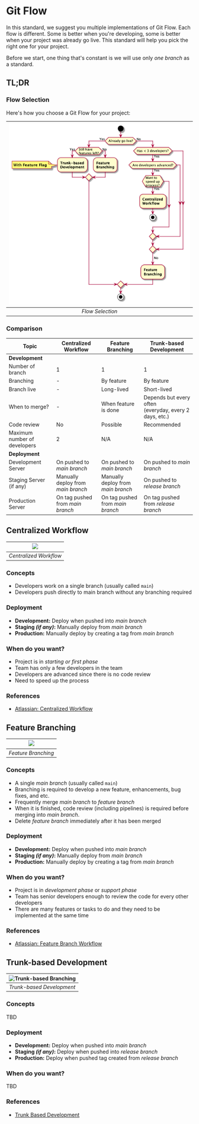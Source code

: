 # Git Flow

In this standard, we suggest you multiple implementations of Git Flow. Each flow is different. Some is better when you're developing, some is better when your project was already go live. This standard will help you pick the right one for your project.

Before we start, one thing that's constant is we will use only _one branch_ as a standard.

## TL;DR

### Flow Selection

Here's how you choose a Git Flow for your project:

| ![Flow Selection](Flow%20Selection.png) |
| :--: |
| _Flow Selection_ |

### Comparison

| Topic | Centralized Workflow | Feature Branching | Trunk-based Development |
| ----- | -------------------- | ----------------- | ----------------------- |
| **Development** |
| Number of branch | 1 | 1 | 1 |
| Branching | - | By feature | By feature |
| Branch live | - | Long-lived | Short-lived |
| When to merge? | - | When feature is done | Depends but every often<br>(everyday, every 2 days, etc.) |
| Code review | No | Possible | Recommended |
| Maximum number of developers | 2 | N/A | N/A |
| **Deployment** |
| Development Server | On pushed to _main branch_ | On pushed to _main branch_ | On pushed to _main branch_ |
| Staging Server (if any) | Manually deploy from _main branch_ | Manually deploy from _main branch_ | On pushed to _release branch_ |
| Production Server | On tag pushed from _main branch_ | On tag pushed from _main branch_ | On tag pushed from _release branch_ |

## Centralized Workflow

| <img src="https://wac-cdn.atlassian.com/dam/jcr:f03a0fbd-a880-477f-aa32-33340383ce07/02%20(3).svg?cdnVersion=1481" width="450"> |
| :--: |
| _Centralized Workflow_ |

### Concepts

- Developers work on a single branch (usually called `main`)
- Developers push directly to main branch without any branching required

### Deployment

- **Development:** Deploy when pushed into _main branch_
- **Staging _(if any)_:** Manually deploy from _main branch_
- **Production:** Manually deploy by creating a tag from _main branch_

### When do you want?

- Project is in _starting or first phase_
- Team has only a few developers in the team
- Developers are advanced since there is no code review
- Need to speed up the process

### References

- [Atlassian: Centralized Workflow](https://www.atlassian.com/git/tutorials/comparing-workflows#centralized-workflow)

## Feature Branching

| <img src="https://wac-cdn.atlassian.com/dam/jcr:09308632-38a3-4637-bba2-af2110629d56/07.svg?cdnVersion=1481" width="450"> |
| :--: |
| _Feature Branching_ |

### Concepts

- A single _main branch_ (usually called `main`)
- Branching is required to develop a new feature, enhancements, bug fixes, and etc.
- Frequently merge _main branch_ to _feature branch_
- When it is finished, code review (including pipelines) is required before merging into _main branch_.
- Delete _feature branch_ immediately after it has been merged

### Deployment

- **Development:** Deploy when pushed into _main branch_
- **Staging _(if any)_:** Manually deploy from _main branch_
- **Production:** Manually deploy by creating a tag from _main branch_

### When do you want?

- Project is in _development phase_ or _support phase_
- Team has senior developers enough to review the code for every other developers
- There are many features or tasks to do and they need to be implemented at the same time

### References

- [Atlassian: Feature Branch Workflow](https://www.atlassian.com/git/tutorials/comparing-workflows/feature-branch-workflow)

## Trunk-based Development

| ![Trunk-based Branching](https://trunkbaseddevelopment.com/trunk1c.png) |
| :--: |
| _Trunk-based Development_ |

### Concepts

TBD

### Deployment

- **Development:** Deploy when pushed into _main branch_
- **Staging _(if any)_:** Deploy when pushed into _release branch_
- **Production:** Deploy when pushed tag created from _release branch_

### When do you want?

TBD

### References

- [Trunk Based Development](https://trunkbaseddevelopment.com/)
